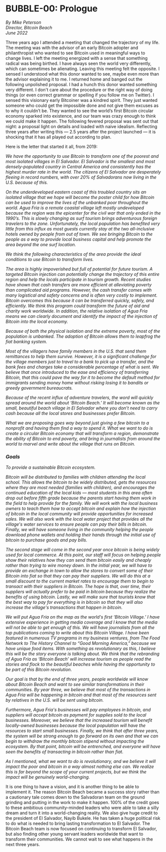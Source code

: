 # BUBBLE-00: Prologue
_By Mike Peterson_<br>
_Director, Bitcoin Beach_<br>
_June 2022_


Three years ago I attended a meeting that changed the trajectory of my life. The meeting was with the advisor of an early Bitcoin adopter and philanthropist who wanted to see Bitcoin used in meaningful ways to change lives. I left the meeting energized with a sense that something radical was being birthed. I have always seen the world very differently, which can sometimes be alienating. Leaving this meeting felt the opposite. I sensed I understood what this donor wanted to see, maybe even more than the advisor explaining it to me. I returned home and banged out the following unpolished proposal. I had a hunch this donor wanted something very different. I don't care about the procedure or the right way of doing things (or even correct grammar or spelling if you follow me on Twitter). I sensed this visionary early Bitcoiner was a kindred spirit. They just wanted someone who could get the impossible done and not give them excuses as to why it couldn’t be. They wanted to see the world’s first Bitcoin circular economy sparked into existence, and our team was crazy enough to think we could make it happen. The following fevered proposal was sent out that night: a proposal light on details and loaded with naive idealism. Reflecting three years after writing this — 2.5 years after the project launched — it is shocking that it has all played out according to plan.


Here is the letter that started it all, from 2019:


_We have the opportunity to use Bitcoin to transform one of the poorest and most isolated villages in El Salvador. El Salvador is the smallest and most densely-populated country in Central America and consistently has the highest murder rate in the world. The citizens of El Salvador are desperately fleeing in record numbers, with over 20% of Salvadorans now living in the U.S. because of this._

_On the underdeveloped eastern coast of this troubled country sits an isolated village that we hope will become the poster child for how Bitcoin can be used to improve the lives of the unbanked poor throughout the world. Agua Fria is a remote coastal village left mostly undeveloped because the region was the epicenter for the civil war that only ended in the 1990’s. This is slowly changing as surf tourism brings adventurous foreign travelers to the zone. Unfortunately, the local population has benefited very little from this influx as most guests currently stay at the two all-inclusive hotels owned by people from out of town. We see bringing Bitcoin to the people as a way to provide local business capital and help promote the area beyond the one surf location._

_We think the following characteristics of the area provide the ideal conditions to use Bitcoin to transform lives._

_The area is highly impoverished but full of potential for future tourism. A targeted Bitcoin injection can potentially change the trajectory of this entire region and help the locals participate in tourism growth. Recent studies have shown that cash transfers are more efficient at alleviating poverty than complicated aid programs. However, the cash transfer comes with many logistical and safety concerns and is often very costly to implement. Bitcoin overcomes this because it can be transferred quickly, safely, and efficiently. We think this program could transform the future of aid and charity work worldwide. In addition, the relative isolation of Agua Fria means we can clearly document and identify the impact of the injection of Bitcoin into the local economy._

_Because of both the physical isolation and the extreme poverty, most of the population is unbanked. The adoption of Bitcoin allows them to leapfrog the fiat banking system._

_Most of the villagers have family members in the U.S. that send them remittances to help them survive. However, it is a significant challenge for the village members just to travel to a bank to pick up a transfer, and the bank fees and charges take a considerable percentage of what is sent. We believe that once introduced to the ease and efficiency of transferring Bitcoin, that this could pave the way for it to become the default method for immigrants sending money home without risking losing it to bandits or greedy government bureaucrats._

_Because of the recent influx of adventure travelers, the word will quickly spread around the world about ‘Bitcoin Beach.’ It will become known as the small, beautiful beach village in El Salvador where you don’t need to carry cash because all the local stores and businesses prefer Bitcoin._

_What we are proposing goes way beyond just giving a few bitcoin to a nonprofit and having them find a way to spend it. What we want to do is create a circular Bitcoin economy that will transform a region, demonstrate the ability of Bitcoin to end poverty, and bring in journalists from around the world to marvel and write about the village that runs on Bitcoin._

### _Goals_

_To provide a sustainable Bitcoin ecosystem._

_Bitcoin will be distributed to families with children attending the local school. This allows the bitcoin to be widely distributed, gets the resources where they are most needed (families with children), and encourages the continued education of the local kids — most students in this area often drop out before fifth grade because the parents start having them work in the field to help provide for the family. We will work with the local business owners to teach them how to accept bitcoin and explain how the injection of bitcoin in the local community will provide opportunities for increased sales. We will also work with the local water project that provides all the village's water services to ensure people can pay their bills in bitcoin. Finally, we will have someone living in the community helping the people download phone wallets and holding their hands through the initial use of bitcoin to purchase goods and pay bills._

_The second stage will come in the second year once bitcoin is being widely used for local commerce. At this point, our staff will focus on helping people show their relatives how they can send them bitcoin easily and cheaply rather than trying to wire money down. In the initial year, we will have to provide an exchange in town to allow the stores to convert some of their Bitcoin into fiat so that they can pay their suppliers. We will do this at a small discount to the current market rates to encourage them to begin to transact with their suppliers in Bitcoin. The hope is that, over time, their suppliers will actually prefer to be paid in bitcoin because they realize the benefits of using bitcoin. Lastly, we will make sure that tourists know that the best way to pay for everything is in bitcoin so that they will also increase the village's transactions that happen in bitcoin._

_We will put Agua Fria on the map as the world's first ‘Bitcoin Village.’ I have extensive experience in getting media coverage and I know that the media will not be able to get enough of this. We will have journalists from all the top publications coming to write about this Bitcoin Village. I have been featured in numerous TV programs in my business ventures, from The Food Network to The History Channel to “Good Morning America,” because we have unique food items. With something as revolutionary as this, I believe this will be the story everyone is talking about. We think that the rebranding of Agua Fria as ‘Bitcoin Beach’ will increase tourism as people read the stories and flock to the beautiful beaches while having the opportunity to be part of this Bitcoin revolution._

_Our goal is that by the end of three years, people worldwide will know about Bitcoin Beach and want to see similar transformations in their communities. By year three, we believe that most of the transactions in Agua Fria will be happening in bitcoin and that most of the resources sent by relatives in the U.S. will be sent using bitcoin._

_Furthermore, Agua Fria's businesses will pay employees in bitcoin, and suppliers will accept bitcoin as payment for supplies sold to the local businesses. Moreover, we believe that the increased tourism will benefit locally-owned businesses because the local population will have the resources to start small businesses. Finally, we think that after three years, the system will be strong enough to go forward on its own and that we can begin to withdraw the monthly bitcoin stipend without impacting the ecosystem. By that point, bitcoin will be entrenched, and everyone will have seen the benefits of transacting in bitcoin rather than fiat._

_As I mentioned, what we want to do is revolutionary, and we believe it will impact the poor and bitcoin in a way almost nothing else can. We realize this is far beyond the scope of your current projects, but we think the impact will be genuinely world-changing._


It is one thing to have a vision, and it is another thing to be able to implement it. The reason Bitcoin Beach became a success story rather than a cautionary tale comes down to the Salvadoran team on the ground grinding and putting in the work to make it happen. 100% of the credit goes to these ambitious community-minded leaders who were able to take a silly dream and turn it into a world-changing reality. We also give huge credit to the president of El Salvador, Nayib Bukele. He has taken a huge political risk to do what is needed to bring lasting transformation to El Salvador. The Bitcoin Beach team is now focused on continuing to transform El Salvador, but also finding other young servant leaders worldwide that want to transform their communities. We cannot wait to see what happens in the next three years. 
